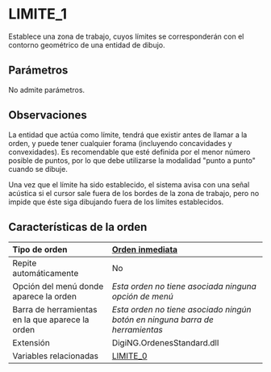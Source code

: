 # LIMITE\_1

Establece una zona de trabajo, cuyos límites se corresponderán con el contorno geométrico de una entidad de dibujo.

## Parámetros

No admite parámetros.

## Observaciones

La entidad que actúa como límite, tendrá que existir antes de llamar a la orden, y puede tener cualquier forama \(incluyendo concavidades y convexidades\). Es recomendable que esté definida por el menor número posible de puntos, por lo que debe utilizarse la modalidad "punto a punto" cuando se dibuje.

Una vez que el límite ha sido establecido, el sistema avisa con una señal acústica si el cursor sale fuera de los bordes de la zona de trabajo, pero no impide que éste siga dibujando fuera de los límites establecidos.

## Características de la orden

| Tipo de orden | [Orden inmediata](limite-1.md) |
| :--- | :--- |
| Repite automáticamente | No |
| Opción del menú donde aparece la orden | _Esta orden no tiene asociada ninguna opción de menú_ |
| Barra de herramientas en la que aparece la orden | _Esta orden no tiene asociado ningún botón en ninguna barra de herramientas_ |
| Extensión | DigiNG.OrdenesStandard.dll |
| Variables relacionadas | [LIMITE\_0](/digi3d-net/referencia/ventana-de-dibujo/ordenes/l/limite-0.md) |

